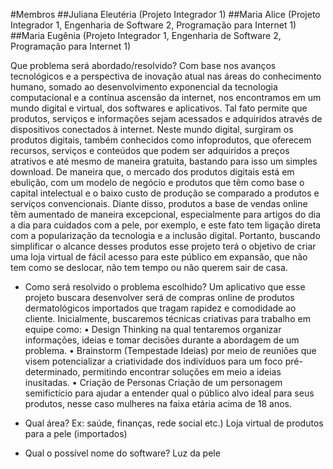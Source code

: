 #Membros
##Juliana Eleutéria (Projeto Integrador 1)
##Maria Alice (Projeto Integrador 1, Engenharia de Software 2, Programação para Internet 1)
##Maria Eugênia (Projeto Integrador 1, Engenharia de Software 2, Programação para Internet 1)

Que problema será abordado/resolvido?
Com base nos avanços tecnológicos e a perspectiva de inovação atual nas áreas do conhecimento humano, somado ao desenvolvimento exponencial da tecnologia computacional e a contínua ascensão da internet, nos encontramos em um mundo digital e virtual, dos softwares e aplicativos. Tal fato permite que produtos, serviços e informações sejam acessados e adquiridos através de dispositivos conectados à internet. Neste mundo digital, surgiram os produtos digitais, também conhecidos como infoprodutos, que oferecem recursos, serviços e conteúdos que podem ser adquiridos a preços atrativos e até mesmo de maneira gratuita, bastando para isso um simples download. De maneira que, o mercado dos produtos digitais está em ebulição, com um modelo de negócio e produtos que têm como base o capital intelectual e o baixo custo de produção se comparado a produtos e serviços convencionais.
Diante disso, produtos a base de vendas online têm aumentado de maneira excepcional, especialmente para artigos do dia a dia para cuidados com a pele, por exemplo, e este fato tem ligação direta com a popularização da tecnologia e a inclusão digital. Portanto, buscando simplificar o alcance desses produtos esse projeto terá o objetivo de criar uma loja virtual de fácil acesso para este público em expansão, que não tem como se deslocar, não tem tempo ou não querem sair de casa. 
 
- Como será resolvido o problema escolhido?
Um aplicativo que esse projeto buscara desenvolver será de compras online de produtos dermatológicos importados que tragam rapidez e comodidade ao cliente.
Inicialmente, buscaremos técnicas criativas para trabalho em equipe como:
•	Design Thinking na qual tentaremos organizar informações, ideias e tomar decisões durante a abordagem de um problema.
•	Brainstorm (Tempestade Ideias) por meio de reuniões que visem potencializar a criatividade dos indivíduos para um foco pré-determinado, permitindo encontrar 
soluções em meio a ideias inusitadas. 
•	Criação de Personas Criação de um personagem semifictício para ajudar a entender qual o público alvo ideal para seus produtos, nesse caso mulheres na faixa 
etária acima de 18 anos.

- Qual área? Ex: saúde, finanças, rede social etc.)
Loja virtual de produtos para a pele (importados)

- Qual o possível nome do software?
Luz da pele
